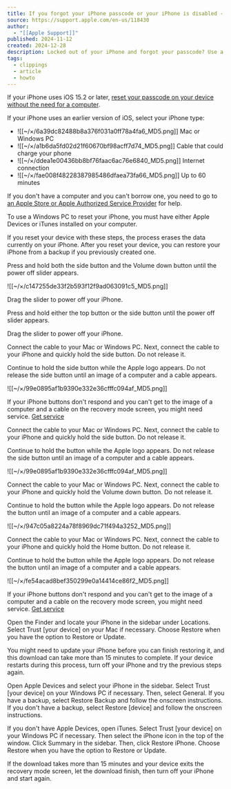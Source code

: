 ```yaml
---
title: If you forgot your iPhone passcode or your iPhone is disabled - Apple Support
source: https://support.apple.com/en-us/118430
author:
  - "[[Apple Support]]"
published: 2024-11-12
created: 2024-12-28
description: Locked out of your iPhone and forgot your passcode? Use a computer to put your iPhone into recovery mode so you can erase your phone and set it up again.
tags:
  - clippings
  - article
  - howto
---
```

If your iPhone uses iOS 15.2 or later, [reset your passcode on your device without the need for a computer](https://support.apple.com/105090).

If your iPhone uses an earlier version of iOS, select your iPhone type:

- ![[~/×/6a39dc82488b8a376f031a0ff78a4fa6_MD5.png]] Mac or Windows PC
- ![[~/×/a1b6da5fd02d21f60670bf98acff7d74_MD5.png]] Cable that could charge your phone
- ![[~/×/ddea1e00436bb8bf76faac6ac76e6840_MD5.png]] Internet connection
- ![[~/×/fae008f48228387985486dfaea73fa66_MD5.png]] Up to 60 minutes

If you don't have a computer and you can't borrow one, you need to go to [an Apple Store or Apple Authorized Service Provider](https://locate.apple.com/) for help.

To use a Windows PC to reset your iPhone, you must have either Apple Devices or iTunes installed on your computer.

If you reset your device with these steps, the process erases the data currently on your iPhone. After you reset your device, you can restore your iPhone from a backup if you previously created one.

Press and hold both the side button and the Volume down button until the power off slider appears.

![[~/×/c147255de33f2b593f12f9ad063091c5_MD5.png]]

Drag the slider to power off your iPhone.

Press and hold either the top button or the side button until the power off slider appears.

Drag the slider to power off your iPhone.

Connect the cable to your Mac or Windows PC. Next, connect the cable to your iPhone and quickly hold the side button. Do not release it.

Continue to hold the side button while the Apple logo appears. Do not release the side button until an image of a computer and a cable appears.

![[~/×/99e0895af1b9390e332e36cfffc094af_MD5.png]]

If your iPhone buttons don't respond and you can't get to the image of a computer and a cable on the recovery mode screen, you might need service. [Get service](https://getsupport.apple.com/?caller=kbase)

Connect the cable to your Mac or Windows PC. Next, connect the cable to your iPhone and quickly hold the side button. Do not release it.

Continue to hold the button while the Apple logo appears. Do not release the side button until an image of a computer and a cable appears.

![[~/×/99e0895af1b9390e332e36cfffc094af_MD5.png]]

Connect the cable to your Mac or Windows PC. Next, connect the cable to your iPhone and quickly hold the Volume down button. Do not release it.

Continue to hold the button while the Apple logo appears. Do not release the button until an image of a computer and a cable appears.

![[~/×/947c05a8224a78f8969dc71f494a3252_MD5.png]]

Connect the cable to your Mac or Windows PC. Next, connect the cable to your iPhone and quickly hold the Home button. Do not release it.

Continue to hold the button while the Apple logo appears. Do not release the button until an image of a computer and a cable appears.

![[~/×/fe54acad8bef350299e0a14414ce86f2_MD5.png]]

If your iPhone buttons don't respond and you can't get to the image of a computer and a cable on the recovery mode screen, you might need service. [Get service](https://getsupport.apple.com/?caller=kbase)

Open the Finder and locate your iPhone in the sidebar under Locations. Select Trust \[your device\] on your Mac if necessary. Choose Restore when you have the option to Restore or Update.

You might need to update your iPhone before you can finish restoring it, and this download can take more than 15 minutes to complete. If your device restarts during this process, turn off your iPhone and try the previous steps again.

Open Apple Devices and select your iPhone in the sidebar. Select Trust \[your device\] on your Windows PC if necessary. Then, select General. If you have a backup, select Restore Backup and follow the onscreen instructions. If you don't have a backup, select Restore \[device\] and follow the onscreen instructions.

If you don't have Apple Devices, open iTunes. Select Trust \[your device\] on your Windows PC if necessary. Then select the iPhone icon in the top of the window. Click Summary in the sidebar. Then, click Restore iPhone. Choose Restore when you have the option to Restore or Update.

If the download takes more than 15 minutes and your device exits the recovery mode screen, let the download finish, then turn off your iPhone and start again.
